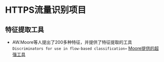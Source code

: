 # HTTPS流量识别项目

## 特征提取工具
- AW.Moore等人提出了200多种特征，并提供了特征提取的工具`Discriminators for use in flow-based classification∗`
<a href="https://www.cl.cam.ac.uk/research/srg/netos/projects/archive/nprobe/data/papers/sigmetrics/index.html">Moore提供的超强工具</a></br>

